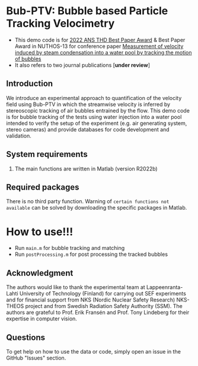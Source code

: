 # Bub-PTV: Bubble based Particle Tracking Velocimetry
* This demo code is for [2022 ANS THD Best Paper Award](https://thd.ans.org/awards/bestpaper/) & Best Paper Award in NUTHOS-13 for conference paper [Measurement of velocity induced by steam condensation into a water pool by tracking the motion of bubbles](https://www.researchgate.net/publication/363405940_Measurement_of_velocity_induced_by_steam_condensation_into_a_water_pool_by_tracking_the_motion_of_bubbles)
* It also refers to two journal publications [**under review**]

## Introduction
We introduce an experimental approach to quantification of the velocity field using Bub-PTV in which the streamwise velocity is inferred by stereoscopic tracking of air bubbles entrained by the flow. This demo code is for bubble tracking of the tests using water injection into a water pool intended to verify the setup of the experiment (e.g. air generating system, stereo cameras) and provide databases for code development and validation.

## System requirements
1. The main functions are written in Matlab (version R2022b)

## Required packages
There is no third party function. Warning of `certain functions not available` can be solved by downloading the specific packages in Matlab.

# How to use!!!
- Run `main.m` for bubble tracking and matching
- Run `postProcessing.m` for post processing the tracked bubbles

## Acknowledgment 
The authors would like to thank the experimental team at Lappeenranta-Lahti University of Technology (Finland) for carrying out SEF experiments and for financial support from NKS (Nordic Nuclear Safety Research) NKS-THEOS project and from Swedish Radiation Safety Authority (SSM). The authors are grateful to Prof. Erik Fransén and Prof. Tony Lindeberg for their expertise in computer vision. 

## Questions
To get help on how to use the data or code, simply open an issue in the GitHub "Issues" section.
